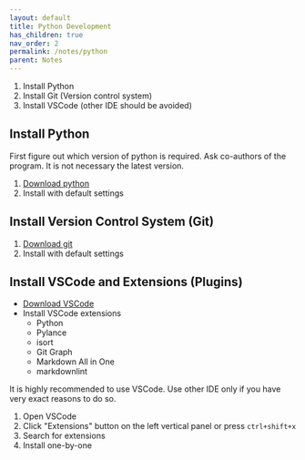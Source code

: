 ```yaml
---
layout: default
title: Python Development
has_children: true
nav_order: 2
permalink: /notes/python
parent: Notes
---
```



1. Install Python
2. Install Git (Version control system)
3. Install VSCode (other IDE should be avoided)

## Install Python

First figure out which version of python is required. Ask co-authors of the program. It is not necessary the latest version.

1. [Download python](https://www.python.org/)
2. Install with default settings

## Install Version Control System (Git)

1. [Download git](https://git-scm.com/downloads)
2. Install with default settings

## Install VSCode and Extensions (Plugins)

- [Download VSCode](https://code.visualstudio.com/download)
- Install VSCode extensions
  - Python
  - Pylance
  - isort
  - Git Graph
  - Markdown All in One
  - markdownlint

It is highly recommended to use VSCode. Use other IDE only if you have very exact reasons to do so.

1. Open VSCode
2. Click "Extensions" button on the left vertical panel or press ```ctrl+shift+x```
3. Search for extensions
4. Install one-by-one
